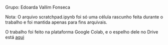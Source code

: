 Grupo: Edoarda Vallim Fonseca

Nota: O arquivo scratchpad.ipynb foi só uma célula rascunho feita durante o trabalho e foi mantida apenas para fins arquivais.

O trabalho foi feito na plataforma Google Colab, e o espelho dele no Drive está [aqui](https://colab.research.google.com/drive/1-Z__y4wtCEYIiXII2rcpE4OLpdkmim95?usp=sharing)
